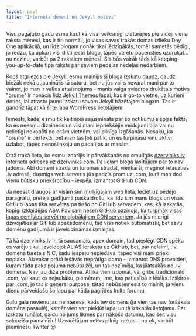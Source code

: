```yaml
---
layout: post
title: "Interneta domēni un Jekyll motīvi"
---
```


Visu pagājušo gadu esmu kaut kā visai veiksmīgi pieturējies pie vidēji viena raksta mēnesī, kas ir tīri normāli, jo visas savas trakās domas izlieku Day One aplikācijā, un līdz blogam nonāk tikai jēdzīgākās, tomēr sametās bēdīgi, jo redzu, ka apkārt visi dikti jestri blogo, tāpēc varētu pacensties uzdrukāt... nu nezinu, varbūt pa 2 rakstiem mēnesī. Šis būs vairāk tāds kā keeping-you-up-to-date tipa raksts par saviem pēdējās nedēļas nedarbiem.

Kopš atgriezos pie Jekyll, esmu mainījis šī bloga izskatu daudz, daudz biežāk nekā atjauninājis tā saturu, bet nu jūs vairs nevarat mani par to vainot, jo man ir valīds attaisnojums - manis vaiga sviedros drukātais motīvs "[brume](https://github.com/aigarsdz/brume "aigarsdz/brume")" ir nonācis līdz [Jekyll Themes](http://jekyllthemes.org "Jekyll Themes") lapai, kas ir go-to vietne, uz kurieni doties, lai atrastu jaunu izskatu savam Jekyll bāzētajam blogam. Tas ir gandrīz tāpat kā [šī te lapa](http://theme.wordpress.com "WordPress Themes for Blogs at WordPress.com") WordPress lietotājiem.

Iemesls, kādēļ esmu tik kaitinoši sajūsmināts par šo notikumu slēpjas faktā, ka es neesmu dizaineris un visi mani iepriekšējie veidojumi bija vai nu nelietīgi nokopēti no citām vietnēm, vai pilnīga izgāšanās. Nesaku, ka "brume" ir perfekts, bet man tas ļoti patīk, un es turpināšu viņu aktīvi uzlabot, tāpēc nenoslinkoju un padalījos ar masām.

Otrā trakā lieta, ko esmu izdarījis ir pārvākšanās no omulīgās [dzerviniks.lv](http://dzerviniks.lv "Aigars Dzerviniks") interneta adreses uz [dzerviniks.com](http://dzerviniks.com "Aigars Dzerviniks"). Pa lielam bloga lasītājiem par to nav jādomā. Abi domēni strādā un turpinās strādāt, vienkārši, mēģinot ielauzties .lv adresē, dusmīgs web serveris jūs padzīs prom uz .com, kurš man dod vienu būtisku priekšrocību - iespēju izmantot GitHub CDN.

Ja neesat draugos ar visām šīm muļķīgajām web lietā, leciet uz pēdējo paragrāfu, pretējā gadījumā paskaidrošu, ka līdz šim mans blogs un visas GitHub lapas tika servētas pa tiešo no GitHub serveriem, kas, kā izskatās, kopīgi izklaidējas ASV. Pavisam nesen GitHub paziņoja, ka turpmāk [visas lapas centīsies servēt no globālajiem CDN serveriem](https://github.com/blog/1715-faster-more-awesome-github-pages "Faster, More Awesome GitHub Pages"). Ja jūs mierīgi dzīvojaties ar GitHub apakšdomēnu, tad viss notiek automātiski, bet savu domēnu gadījumā ir jāveic zināmas izmaiņas.

Tā kā dzerviniks.lv ir, tā saucamais, apex domain, tad pieslēgt CDN spēku es varēju tikai, izveidojot ALIAS ierakstu uz GitHub, bet, par nelaimi, .lv domēna turētājs NIC, šādu iespēju nepiedāvā, tāpēc visi mani prieki noplaka. Aizvakar prātā iešāvās neprātīga doma - izmantot DNS provaideri, kuram tāda pakalpojuma nebūtu žēl, un tas nozīmēja, ka jāatsakās no .lv domēna. Nav jau diža problēma. Atlika vien izdomāt, vai gribu tradicionālo .com, vai kaut ko nejaukāku, piemēram, .me, kas patiesībā ir lētāks. Izšķīros par .com, jo tas ir general purpose, tātad nebūs iemesla to mainīt, ja vienu dienu pārveidošu šo lapu par kāda pagrīdes kulta forumu.

Galu galā nevienu jau neinteresē, kāds tev domēns (ja vien tas nav foršākais domēns pasaulē), kamēr vien var piekļūt lapai un tā izskatās lietojama. Par izskatu runājot, gaidu no jums likmes par nākošo datumu, kad šeit visu ~~salauzīšu~~ pamainīšu! Uzvarētājam netiks pilnīgi nekas... nu ok, varbūt pieminēšu Twitter 😒
